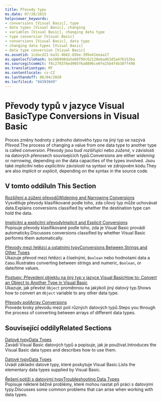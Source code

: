 ```yaml
---
title: Převody typu
ms.date: 07/20/2015
helpviewer_keywords:
- conversions [Visual Basic], type
- data types [Visual Basic], changing
- variables [Visual Basic], changing data type
- type conversion [Visual Basic]
- conversions [Visual Basic], data type
- changing data types [Visual Basic]
- data type conversion [Visual Basic]
ms.assetid: 1cdacd21-ba31-4b62-b5be-395e41eeaa17
ms.openlocfilehash: be388998da5e88f99c62128e6ad63d5a476153ba
ms.sourcegitcommit: f8c270376ed905f6a8896ce0fe25b4f4b38ff498
ms.translationtype: MT
ms.contentlocale: cs-CZ
ms.lasthandoff: 06/04/2020
ms.locfileid: "84393049"
---
```

# <a name="type-conversions-in-visual-basic"></a><span data-ttu-id="d63cc-102">Převody typů v jazyce Visual Basic</span><span class="sxs-lookup"><span data-stu-id="d63cc-102">Type Conversions in Visual Basic</span></span>
<span data-ttu-id="d63cc-103">Proces změny hodnoty z jednoho datového typu na jiný typ se nazývá *Převod*.</span><span class="sxs-lookup"><span data-stu-id="d63cc-103">The process of changing a value from one data type to another type is called *conversion*.</span></span> <span data-ttu-id="d63cc-104">Převody jsou buď *rozšiřující* nebo *zúžené*, v závislosti na datových přenosech souvisejících typů.</span><span class="sxs-lookup"><span data-stu-id="d63cc-104">Conversions are either *widening* or *narrowing*, depending on the data capacities of the types involved.</span></span> <span data-ttu-id="d63cc-105">Jsou také *implicitní* nebo *explicitní*v závislosti na syntaxi ve zdrojovém kódu.</span><span class="sxs-lookup"><span data-stu-id="d63cc-105">They are also *implicit* or *explicit*, depending on the syntax in the source code.</span></span>  
  
## <a name="in-this-section"></a><span data-ttu-id="d63cc-106">V tomto oddílu</span><span class="sxs-lookup"><span data-stu-id="d63cc-106">In This Section</span></span>  
 [<span data-ttu-id="d63cc-107">Rozšíření a zúžení převodů</span><span class="sxs-lookup"><span data-stu-id="d63cc-107">Widening and Narrowing Conversions</span></span>](widening-and-narrowing-conversions.md)  
 <span data-ttu-id="d63cc-108">Vysvětluje převody klasifikované podle toho, zda cílový typ může uchovávat data.</span><span class="sxs-lookup"><span data-stu-id="d63cc-108">Explains conversions classified by whether the destination type can hold the data.</span></span>  
  
 [<span data-ttu-id="d63cc-109">Implicitní a explicitní převody</span><span class="sxs-lookup"><span data-stu-id="d63cc-109">Implicit and Explicit Conversions</span></span>](implicit-and-explicit-conversions.md)  
 <span data-ttu-id="d63cc-110">Popisuje převody klasifikované podle toho, zda je Visual Basic provádí automaticky.</span><span class="sxs-lookup"><span data-stu-id="d63cc-110">Discusses conversions classified by whether Visual Basic performs them automatically.</span></span>  
  
 [<span data-ttu-id="d63cc-111">Převody mezi řetězci a ostatními typy</span><span class="sxs-lookup"><span data-stu-id="d63cc-111">Conversions Between Strings and Other Types</span></span>](conversions-between-strings-and-other-types.md)  
 <span data-ttu-id="d63cc-112">Ukazuje převod mezi řetězci a číselnými, `Boolean` nebo hodnotami data a času.</span><span class="sxs-lookup"><span data-stu-id="d63cc-112">Illustrates converting between strings and numeric, `Boolean`, or date/time values.</span></span>  
  
 [<span data-ttu-id="d63cc-113">Postupy: Převedení objektu na jiný typ v jazyce Visual Basic</span><span class="sxs-lookup"><span data-stu-id="d63cc-113">How to: Convert an Object to Another Type in Visual Basic</span></span>](how-to-convert-an-object-to-another-type.md)  
 <span data-ttu-id="d63cc-114">Ukazuje, jak převést `Object` proměnnou na jakýkoli jiný datový typ.</span><span class="sxs-lookup"><span data-stu-id="d63cc-114">Shows how to convert an `Object` variable to any other data type.</span></span>  
  
 [<span data-ttu-id="d63cc-115">Převody polí</span><span class="sxs-lookup"><span data-stu-id="d63cc-115">Array Conversions</span></span>](array-conversions.md)  
 <span data-ttu-id="d63cc-116">Provede kroky převodu mezi poli různých datových typů.</span><span class="sxs-lookup"><span data-stu-id="d63cc-116">Steps you through the process of converting between arrays of different data types.</span></span>  
  
## <a name="related-sections"></a><span data-ttu-id="d63cc-117">Související oddíly</span><span class="sxs-lookup"><span data-stu-id="d63cc-117">Related Sections</span></span>  
 [<span data-ttu-id="d63cc-118">Datové typy</span><span class="sxs-lookup"><span data-stu-id="d63cc-118">Data Types</span></span>](index.md)  
 <span data-ttu-id="d63cc-119">Zavádí Visual Basic datových typů a popisuje, jak je používat.</span><span class="sxs-lookup"><span data-stu-id="d63cc-119">Introduces the Visual Basic data types and describes how to use them.</span></span>  
  
 [<span data-ttu-id="d63cc-120">Datové typy</span><span class="sxs-lookup"><span data-stu-id="d63cc-120">Data Types</span></span>](../../../language-reference/data-types/index.md)  
 <span data-ttu-id="d63cc-121">Uvádí základní datové typy, které poskytuje Visual Basic.</span><span class="sxs-lookup"><span data-stu-id="d63cc-121">Lists the elementary data types supplied by Visual Basic.</span></span>  
  
 [<span data-ttu-id="d63cc-122">Řešení potíží s datovými typy</span><span class="sxs-lookup"><span data-stu-id="d63cc-122">Troubleshooting Data Types</span></span>](troubleshooting-data-types.md)  
 <span data-ttu-id="d63cc-123">Popisuje některé běžné problémy, které mohou nastat při práci s datovými typy.</span><span class="sxs-lookup"><span data-stu-id="d63cc-123">Discusses some common problems that can arise when working with data types.</span></span>
